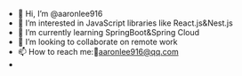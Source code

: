 - 👋 Hi, I’m @aaronlee916
- 👀 I’m interested in JavaScript libraries like React.js&Nest.js
- 🌱 I’m currently learning SpringBoot&Spring Cloud
- 💞️ I’m looking to collaborate on remote work
- 📫 How to reach me:📧aaronlee916@qq.com
-                     

